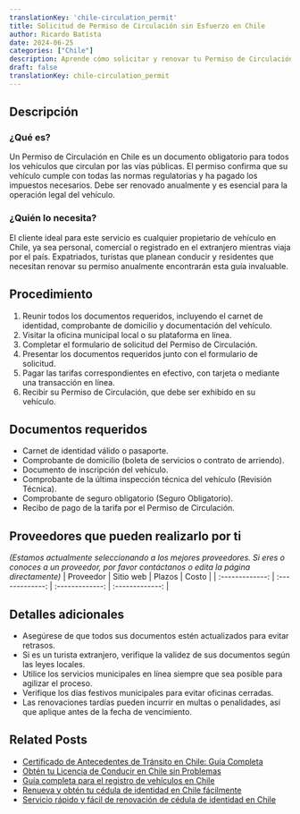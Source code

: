 ```yaml
---
translationKey: 'chile-circulation_permit'
title: Solicitud de Permiso de Circulación sin Esfuerzo en Chile
author: Ricardo Batista
date: 2024-06-25
categories: ["Chile"]
description: Aprende cómo solicitar y renovar tu Permiso de Circulación en Chile. Guía completa con pasos sencillos y documentos requeridos.
draft: false
translationKey: chile-circulation_permit
---
```



## Descripción
### ¿Qué es?
Un Permiso de Circulación en Chile es un documento obligatorio para todos los vehículos que circulan por las vías públicas. El permiso confirma que su vehículo cumple con todas las normas regulatorias y ha pagado los impuestos necesarios. Debe ser renovado anualmente y es esencial para la operación legal del vehículo.

### ¿Quién lo necesita?
El cliente ideal para este servicio es cualquier propietario de vehículo en Chile, ya sea personal, comercial o registrado en el extranjero mientras viaja por el país. Expatriados, turistas que planean conducir y residentes que necesitan renovar su permiso anualmente encontrarán esta guía invaluable.

## Procedimiento

1. Reunir todos los documentos requeridos, incluyendo el carnet de identidad, comprobante de domicilio y documentación del vehículo.
2. Visitar la oficina municipal local o su plataforma en línea.
3. Completar el formulario de solicitud del Permiso de Circulación.
4. Presentar los documentos requeridos junto con el formulario de solicitud.
5. Pagar las tarifas correspondientes en efectivo, con tarjeta o mediante una transacción en línea.
6. Recibir su Permiso de Circulación, que debe ser exhibido en su vehículo.

## Documentos requeridos

- Carnet de identidad válido o pasaporte.
- Comprobante de domicilio (boleta de servicios o contrato de arriendo).
- Documento de inscripción del vehículo.
- Comprobante de la última inspección técnica del vehículo (Revisión Técnica).
- Comprobante de seguro obligatorio (Seguro Obligatorio).
- Recibo de pago de la tarifa por el Permiso de Circulación.

## Proveedores que pueden realizarlo por ti
_(Estamos actualmente seleccionando a los mejores proveedores. Si eres o conoces a un proveedor, por favor contáctanos o edita la página directamente)_
| Proveedor        |     Sitio web     |     Plazos    |       Costo      |
| :-------------: | :-------------: |  :-------------: | :-------------: |

## Detalles adicionales

- Asegúrese de que todos sus documentos estén actualizados para evitar retrasos.
- Si es un turista extranjero, verifique la validez de sus documentos según las leyes locales.
- Utilice los servicios municipales en línea siempre que sea posible para agilizar el proceso.
- Verifique los días festivos municipales para evitar oficinas cerradas.
- Las renovaciones tardías pueden incurrir en multas o penalidades, así que aplique antes de la fecha de vencimiento.


## Related Posts

- [Certificado de Antecedentes de Tránsito en Chile: Guía Completa](https://tramitit.com/es/guides/chile/certificado_de_antecedentes_de_tránsito/)
- [Obtén tu Licencia de Conducir en Chile sin Problemas](https://tramitit.com/es/guides/chile/licencia_de_conducir/)
- [Guía completa para el registro de vehículos en Chile](https://tramitit.com/es/guides/chile/inscripción_de_vehículo/)
- [Renueva y obtén tu cédula de identidad en Chile fácilmente](https://tramitit.com/es/guides/chile/cédula_de_identidad/)
- [Servicio rápido y fácil de renovación de cédula de identidad en Chile](https://tramitit.com/es/guides/chile/renovación_de_cédula_de_identidad/)